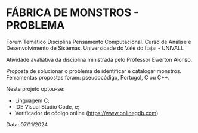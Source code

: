 # FÁBRICA DE MONSTROS - PROBLEMA

Fórum Temático Disciplina Pensamento Computacional.
Curso de Análise e Desenvolvimento de Sistemas.
Universidade do Vale do Itajaí - UNIVALI.

Atividade avaliativa da disciplina ministrada pelo Professor Ewerton Alonso.

Proposta de solucionar o problema de identificar e catalogar monstros.
Ferramentas propostas foram: pseudocódigo, Portugol, C ou C++.

Neste projeto optou-se:
 - Linguagem C;
 - IDE Visual Studio Code, e;
 - Verificador de código online (https://www.onlinegdb.com).


 Data: 07/11/2024
